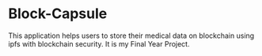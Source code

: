 # Block-Capsule
This application helps users to store their medical data on blockchain using ipfs with blockchain security.
It is my Final Year Project.
